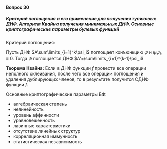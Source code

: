 #### Вопрос 30

##### Критерий поглощения и его применение для получения тупиковых ДНФ. Алгоритм Квайна получения минимальных ДНФ. Основные криптографические параметры булевых функций

Критерий поглощения:

Пусть ДНФ $A\sum\limits_{i=1}^k\psi_i$ поглощает конъюнкцию $\psi$ и $\psi\psi_k\equiv 0$. Тогда $\psi$ поглощается ДНФ $A'=\sum\limits_{i=1}^{k-1}\psi_i$  

**Теорема Квайна:** Если в ДНФ функции $f$ провести все операции неполного склеивания, после чего все операции поглощения и удаления дублирующих членов, то в результате получится СДНФ функции $f$.

Основные криптографические параметры БФ:

* алгебраическая степень
* нелинейность
* уровень аффинности
* уравновешенность
* лавинные характеристики
* отсутствие линейных структур
* корреляционная иммунность
* статистическая независимость